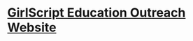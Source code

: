 # [GirlScript Education Outreach Website](https://nikitha2309.github.io/Girl-Script-Education-Outreach-Website/)
